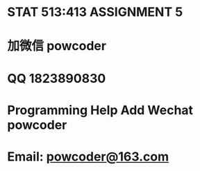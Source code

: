# STAT 513:413 ASSIGNMENT 5
# 加微信 powcoder

# QQ 1823890830

# Programming Help Add Wechat powcoder

# Email: powcoder@163.com

